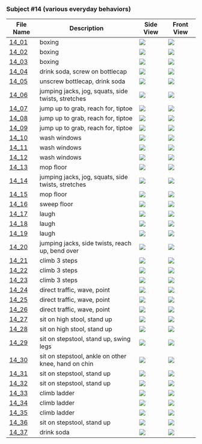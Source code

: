 ### Subject #14 (various everyday behaviors)
|File Name|Description|Side View|Front View|
|-|-|-|-|
|[14_01](https://github.com/Shriinivas/cmubvh/raw/main/Sequence-010-014/14/Data/14_01.zip)|boxing|<img src="https://github.com/Shriinivas/cmubvhgifs/blob/main/Sequence-010-014/14/14_01_0.gif"/>|<img src="https://github.com/Shriinivas/cmubvhgifs/blob/main/Sequence-010-014/14/14_01_1.gif"/>|
|[14_02](https://github.com/Shriinivas/cmubvh/raw/main/Sequence-010-014/14/Data/14_02.zip)|boxing|<img src="https://github.com/Shriinivas/cmubvhgifs/blob/main/Sequence-010-014/14/14_02_0.gif"/>|<img src="https://github.com/Shriinivas/cmubvhgifs/blob/main/Sequence-010-014/14/14_02_1.gif"/>|
|[14_03](https://github.com/Shriinivas/cmubvh/raw/main/Sequence-010-014/14/Data/14_03.zip)|boxing|<img src="https://github.com/Shriinivas/cmubvhgifs/blob/main/Sequence-010-014/14/14_03_0.gif"/>|<img src="https://github.com/Shriinivas/cmubvhgifs/blob/main/Sequence-010-014/14/14_03_1.gif"/>|
|[14_04](https://github.com/Shriinivas/cmubvh/raw/main/Sequence-010-014/14/Data/14_04.zip)|drink soda, screw on bottlecap|<img src="https://github.com/Shriinivas/cmubvhgifs/blob/main/Sequence-010-014/14/14_04_0.gif"/>|<img src="https://github.com/Shriinivas/cmubvhgifs/blob/main/Sequence-010-014/14/14_04_1.gif"/>|
|[14_05](https://github.com/Shriinivas/cmubvh/raw/main/Sequence-010-014/14/Data/14_05.zip)|unscrew bottlecap, drink soda|<img src="https://github.com/Shriinivas/cmubvhgifs/blob/main/Sequence-010-014/14/14_05_0.gif"/>|<img src="https://github.com/Shriinivas/cmubvhgifs/blob/main/Sequence-010-014/14/14_05_1.gif"/>|
|[14_06](https://github.com/Shriinivas/cmubvh/raw/main/Sequence-010-014/14/Data/14_06.zip)|jumping jacks, jog, squats, side twists, stretches|<img src="https://github.com/Shriinivas/cmubvhgifs/blob/main/Sequence-010-014/14/14_06_0.gif"/>|<img src="https://github.com/Shriinivas/cmubvhgifs/blob/main/Sequence-010-014/14/14_06_1.gif"/>|
|[14_07](https://github.com/Shriinivas/cmubvh/raw/main/Sequence-010-014/14/Data/14_07.zip)|jump up to grab, reach for, tiptoe|<img src="https://github.com/Shriinivas/cmubvhgifs/blob/main/Sequence-010-014/14/14_07_0.gif"/>|<img src="https://github.com/Shriinivas/cmubvhgifs/blob/main/Sequence-010-014/14/14_07_1.gif"/>|
|[14_08](https://github.com/Shriinivas/cmubvh/raw/main/Sequence-010-014/14/Data/14_08.zip)|jump up to grab, reach for, tiptoe|<img src="https://github.com/Shriinivas/cmubvhgifs/blob/main/Sequence-010-014/14/14_08_0.gif"/>|<img src="https://github.com/Shriinivas/cmubvhgifs/blob/main/Sequence-010-014/14/14_08_1.gif"/>|
|[14_09](https://github.com/Shriinivas/cmubvh/raw/main/Sequence-010-014/14/Data/14_09.zip)|jump up to grab, reach for, tiptoe|<img src="https://github.com/Shriinivas/cmubvhgifs/blob/main/Sequence-010-014/14/14_09_0.gif"/>|<img src="https://github.com/Shriinivas/cmubvhgifs/blob/main/Sequence-010-014/14/14_09_1.gif"/>|
|[14_10](https://github.com/Shriinivas/cmubvh/raw/main/Sequence-010-014/14/Data/14_10.zip)|wash windows|<img src="https://github.com/Shriinivas/cmubvhgifs/blob/main/Sequence-010-014/14/14_10_0.gif"/>|<img src="https://github.com/Shriinivas/cmubvhgifs/blob/main/Sequence-010-014/14/14_10_1.gif"/>|
|[14_11](https://github.com/Shriinivas/cmubvh/raw/main/Sequence-010-014/14/Data/14_11.zip)|wash windows|<img src="https://github.com/Shriinivas/cmubvhgifs/blob/main/Sequence-010-014/14/14_11_0.gif"/>|<img src="https://github.com/Shriinivas/cmubvhgifs/blob/main/Sequence-010-014/14/14_11_1.gif"/>|
|[14_12](https://github.com/Shriinivas/cmubvh/raw/main/Sequence-010-014/14/Data/14_12.zip)|wash windows|<img src="https://github.com/Shriinivas/cmubvhgifs/blob/main/Sequence-010-014/14/14_12_0.gif"/>|<img src="https://github.com/Shriinivas/cmubvhgifs/blob/main/Sequence-010-014/14/14_12_1.gif"/>|
|[14_13](https://github.com/Shriinivas/cmubvh/raw/main/Sequence-010-014/14/Data/14_13.zip)|mop floor|<img src="https://github.com/Shriinivas/cmubvhgifs/blob/main/Sequence-010-014/14/14_13_0.gif"/>|<img src="https://github.com/Shriinivas/cmubvhgifs/blob/main/Sequence-010-014/14/14_13_1.gif"/>|
|[14_14](https://github.com/Shriinivas/cmubvh/raw/main/Sequence-010-014/14/Data/14_14.zip)|jumping jacks, jog, squats, side twists, stretches|<img src="https://github.com/Shriinivas/cmubvhgifs/blob/main/Sequence-010-014/14/14_14_0.gif"/>|<img src="https://github.com/Shriinivas/cmubvhgifs/blob/main/Sequence-010-014/14/14_14_1.gif"/>|
|[14_15](https://github.com/Shriinivas/cmubvh/raw/main/Sequence-010-014/14/Data/14_15.zip)|mop floor|<img src="https://github.com/Shriinivas/cmubvhgifs/blob/main/Sequence-010-014/14/14_15_0.gif"/>|<img src="https://github.com/Shriinivas/cmubvhgifs/blob/main/Sequence-010-014/14/14_15_1.gif"/>|
|[14_16](https://github.com/Shriinivas/cmubvh/raw/main/Sequence-010-014/14/Data/14_16.zip)|sweep floor|<img src="https://github.com/Shriinivas/cmubvhgifs/blob/main/Sequence-010-014/14/14_16_0.gif"/>|<img src="https://github.com/Shriinivas/cmubvhgifs/blob/main/Sequence-010-014/14/14_16_1.gif"/>|
|[14_17](https://github.com/Shriinivas/cmubvh/raw/main/Sequence-010-014/14/Data/14_17.zip)|laugh|<img src="https://github.com/Shriinivas/cmubvhgifs/blob/main/Sequence-010-014/14/14_17_0.gif"/>|<img src="https://github.com/Shriinivas/cmubvhgifs/blob/main/Sequence-010-014/14/14_17_1.gif"/>|
|[14_18](https://github.com/Shriinivas/cmubvh/raw/main/Sequence-010-014/14/Data/14_18.zip)|laugh|<img src="https://github.com/Shriinivas/cmubvhgifs/blob/main/Sequence-010-014/14/14_18_0.gif"/>|<img src="https://github.com/Shriinivas/cmubvhgifs/blob/main/Sequence-010-014/14/14_18_1.gif"/>|
|[14_19](https://github.com/Shriinivas/cmubvh/raw/main/Sequence-010-014/14/Data/14_19.zip)|laugh|<img src="https://github.com/Shriinivas/cmubvhgifs/blob/main/Sequence-010-014/14/14_19_0.gif"/>|<img src="https://github.com/Shriinivas/cmubvhgifs/blob/main/Sequence-010-014/14/14_19_1.gif"/>|
|[14_20](https://github.com/Shriinivas/cmubvh/raw/main/Sequence-010-014/14/Data/14_20.zip)|jumping jacks, side twists, reach up, bend over|<img src="https://github.com/Shriinivas/cmubvhgifs/blob/main/Sequence-010-014/14/14_20_0.gif"/>|<img src="https://github.com/Shriinivas/cmubvhgifs/blob/main/Sequence-010-014/14/14_20_1.gif"/>|
|[14_21](https://github.com/Shriinivas/cmubvh/raw/main/Sequence-010-014/14/Data/14_21.zip)|climb 3 steps|<img src="https://github.com/Shriinivas/cmubvhgifs/blob/main/Sequence-010-014/14/14_21_0.gif"/>|<img src="https://github.com/Shriinivas/cmubvhgifs/blob/main/Sequence-010-014/14/14_21_1.gif"/>|
|[14_22](https://github.com/Shriinivas/cmubvh/raw/main/Sequence-010-014/14/Data/14_22.zip)|climb 3 steps|<img src="https://github.com/Shriinivas/cmubvhgifs/blob/main/Sequence-010-014/14/14_22_0.gif"/>|<img src="https://github.com/Shriinivas/cmubvhgifs/blob/main/Sequence-010-014/14/14_22_1.gif"/>|
|[14_23](https://github.com/Shriinivas/cmubvh/raw/main/Sequence-010-014/14/Data/14_23.zip)|climb 3 steps|<img src="https://github.com/Shriinivas/cmubvhgifs/blob/main/Sequence-010-014/14/14_23_0.gif"/>|<img src="https://github.com/Shriinivas/cmubvhgifs/blob/main/Sequence-010-014/14/14_23_1.gif"/>|
|[14_24](https://github.com/Shriinivas/cmubvh/raw/main/Sequence-010-014/14/Data/14_24.zip)|direct traffic, wave, point|<img src="https://github.com/Shriinivas/cmubvhgifs/blob/main/Sequence-010-014/14/14_24_0.gif"/>|<img src="https://github.com/Shriinivas/cmubvhgifs/blob/main/Sequence-010-014/14/14_24_1.gif"/>|
|[14_25](https://github.com/Shriinivas/cmubvh/raw/main/Sequence-010-014/14/Data/14_25.zip)|direct traffic, wave, point|<img src="https://github.com/Shriinivas/cmubvhgifs/blob/main/Sequence-010-014/14/14_25_0.gif"/>|<img src="https://github.com/Shriinivas/cmubvhgifs/blob/main/Sequence-010-014/14/14_25_1.gif"/>|
|[14_26](https://github.com/Shriinivas/cmubvh/raw/main/Sequence-010-014/14/Data/14_26.zip)|direct traffic, wave, point|<img src="https://github.com/Shriinivas/cmubvhgifs/blob/main/Sequence-010-014/14/14_26_0.gif"/>|<img src="https://github.com/Shriinivas/cmubvhgifs/blob/main/Sequence-010-014/14/14_26_1.gif"/>|
|[14_27](https://github.com/Shriinivas/cmubvh/raw/main/Sequence-010-014/14/Data/14_27.zip)|sit on high stool, stand up|<img src="https://github.com/Shriinivas/cmubvhgifs/blob/main/Sequence-010-014/14/14_27_0.gif"/>|<img src="https://github.com/Shriinivas/cmubvhgifs/blob/main/Sequence-010-014/14/14_27_1.gif"/>|
|[14_28](https://github.com/Shriinivas/cmubvh/raw/main/Sequence-010-014/14/Data/14_28.zip)|sit on high stool, stand up|<img src="https://github.com/Shriinivas/cmubvhgifs/blob/main/Sequence-010-014/14/14_28_0.gif"/>|<img src="https://github.com/Shriinivas/cmubvhgifs/blob/main/Sequence-010-014/14/14_28_1.gif"/>|
|[14_29](https://github.com/Shriinivas/cmubvh/raw/main/Sequence-010-014/14/Data/14_29.zip)|sit on stepstool, stand up, swing legs|<img src="https://github.com/Shriinivas/cmubvhgifs/blob/main/Sequence-010-014/14/14_29_0.gif"/>|<img src="https://github.com/Shriinivas/cmubvhgifs/blob/main/Sequence-010-014/14/14_29_1.gif"/>|
|[14_30](https://github.com/Shriinivas/cmubvh/raw/main/Sequence-010-014/14/Data/14_30.zip)|sit on stepstool, ankle on other knee, hand on chin|<img src="https://github.com/Shriinivas/cmubvhgifs/blob/main/Sequence-010-014/14/14_30_0.gif"/>|<img src="https://github.com/Shriinivas/cmubvhgifs/blob/main/Sequence-010-014/14/14_30_1.gif"/>|
|[14_31](https://github.com/Shriinivas/cmubvh/raw/main/Sequence-010-014/14/Data/14_31.zip)|sit on stepstool, stand up|<img src="https://github.com/Shriinivas/cmubvhgifs/blob/main/Sequence-010-014/14/14_31_0.gif"/>|<img src="https://github.com/Shriinivas/cmubvhgifs/blob/main/Sequence-010-014/14/14_31_1.gif"/>|
|[14_32](https://github.com/Shriinivas/cmubvh/raw/main/Sequence-010-014/14/Data/14_32.zip)|sit on stepstool, stand up|<img src="https://github.com/Shriinivas/cmubvhgifs/blob/main/Sequence-010-014/14/14_32_0.gif"/>|<img src="https://github.com/Shriinivas/cmubvhgifs/blob/main/Sequence-010-014/14/14_32_1.gif"/>|
|[14_33](https://github.com/Shriinivas/cmubvh/raw/main/Sequence-010-014/14/Data/14_33.zip)|climb ladder|<img src="https://github.com/Shriinivas/cmubvhgifs/blob/main/Sequence-010-014/14/14_33_0.gif"/>|<img src="https://github.com/Shriinivas/cmubvhgifs/blob/main/Sequence-010-014/14/14_33_1.gif"/>|
|[14_34](https://github.com/Shriinivas/cmubvh/raw/main/Sequence-010-014/14/Data/14_34.zip)|climb ladder|<img src="https://github.com/Shriinivas/cmubvhgifs/blob/main/Sequence-010-014/14/14_34_0.gif"/>|<img src="https://github.com/Shriinivas/cmubvhgifs/blob/main/Sequence-010-014/14/14_34_1.gif"/>|
|[14_35](https://github.com/Shriinivas/cmubvh/raw/main/Sequence-010-014/14/Data/14_35.zip)|climb ladder|<img src="https://github.com/Shriinivas/cmubvhgifs/blob/main/Sequence-010-014/14/14_35_0.gif"/>|<img src="https://github.com/Shriinivas/cmubvhgifs/blob/main/Sequence-010-014/14/14_35_1.gif"/>|
|[14_36](https://github.com/Shriinivas/cmubvh/raw/main/Sequence-010-014/14/Data/14_36.zip)|sit on stepstool, stand up|<img src="https://github.com/Shriinivas/cmubvhgifs/blob/main/Sequence-010-014/14/14_36_0.gif"/>|<img src="https://github.com/Shriinivas/cmubvhgifs/blob/main/Sequence-010-014/14/14_36_1.gif"/>|
|[14_37](https://github.com/Shriinivas/cmubvh/raw/main/Sequence-010-014/14/Data/14_37.zip)|drink soda|<img src="https://github.com/Shriinivas/cmubvhgifs/blob/main/Sequence-010-014/14/14_37_0.gif"/>|<img src="https://github.com/Shriinivas/cmubvhgifs/blob/main/Sequence-010-014/14/14_37_1.gif"/>|
